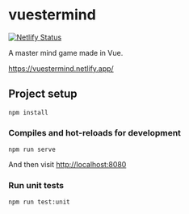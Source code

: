 # vuestermind

[![Netlify Status](https://api.netlify.com/api/v1/badges/970bb13e-0fd0-4047-b72f-250fe3456255/deploy-status)](https://app.netlify.com/sites/vuestermind/deploys)

A master mind game made in Vue.

https://vuestermind.netlify.app/

## Project setup
```
npm install
```

### Compiles and hot-reloads for development
```
npm run serve
```

And then visit [http://localhost:8080](http://localhost:8080)

### Run unit tests
```
npm run test:unit
```
